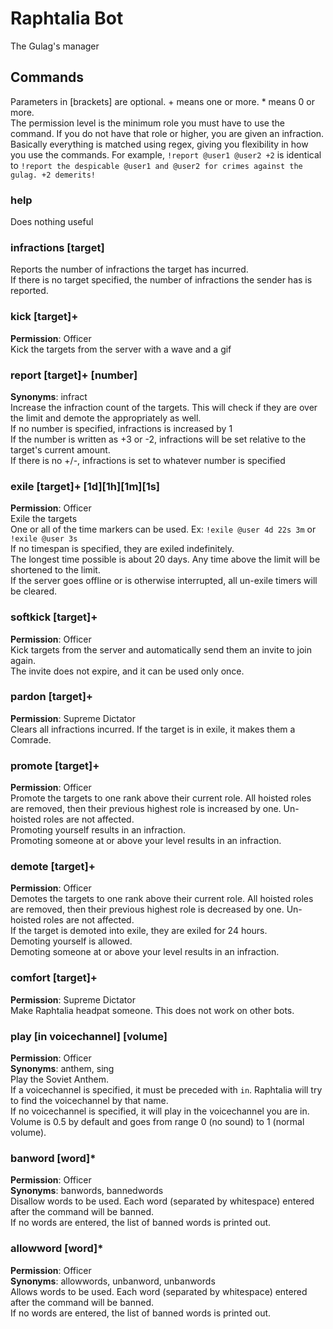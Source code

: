 # Raphtalia Bot
The Gulag's manager

## Commands
Parameters in [brackets] are optional. + means one or more. * means 0 or more.\
The permission level is the minimum role you must have to use the command. If you do not have that role or higher, you are given an infraction.\
Basically everything is matched using regex, giving you flexibility in how you use the commands. For example, `!report @user1 @user2 +2` is identical to `!report the despicable @user1 and @user2 for crimes against the gulag. +2 demerits!`

### help 
Does nothing useful

### infractions [target]
Reports the number of infractions the target has incurred.\
If there is no target specified, the number of infractions the sender has is reported.

### kick [target]+
**Permission**: Officer\
Kick the targets from the server with a wave and a gif

### report [target]+ [number]
**Synonyms**: infract\
Increase the infraction count of the targets. This will check if they are over the limit and demote the appropriately as well.\
If no number is specified, infractions is increased by 1\
If the number is written as +3 or -2, infractions will be set relative to the target's current amount.\
If there is no +/-, infractions is set to whatever number is specified

### exile [target]+ [1d][1h][1m][1s]
**Permission**: Officer\
Exile the targets\
One or all of the time markers can be used. Ex: `!exile @user 4d 22s 3m` or `!exile @user 3s`\
If no timespan is specified, they are exiled indefinitely.\
The longest time possible is about 20 days. Any time above the limit will be shortened to the limit.\
If the server goes offline or is otherwise interrupted, all un-exile timers will be cleared.

### softkick [target]+
**Permission**: Officer\
Kick targets from the server and automatically send them an invite to join again.\
The invite does not expire, and it can be used only once.

### pardon [target]+
**Permission**: Supreme Dictator\
Clears all infractions incurred. If the target is in exile, it makes them a Comrade.

### promote [target]+
**Permission**: Officer\
Promote the targets to one rank above their current role. All hoisted roles are removed, then their previous highest role is increased by one. Un-hoisted roles are not affected.\
Promoting yourself results in an infraction.\
Promoting someone at or above your level results in an infraction.

### demote [target]+
**Permission**: Officer\
Demotes the targets to one rank above their current role. All hoisted roles are removed, then their previous highest role is decreased by one. Un-hoisted roles are not affected.\
If the target is demoted into exile, they are exiled for 24 hours.\
Demoting yourself is allowed.\
Demoting someone at or above your level results in an infraction.

### comfort [target]+
**Permission**: Supreme Dictator\
Make Raphtalia headpat someone. This does not work on other bots.

### play [in voicechannel] [volume]
**Permission**: Officer\
**Synonyms**: anthem, sing\
Play the Soviet Anthem.\
If a voicechannel is specified, it must be preceded with `in`. Raphtalia will try to find the voicechannel by that name.\
If no voicechannel is specified, it will play in the voicechannel you are in.\
Volume is 0.5 by default and goes from range 0 (no sound) to 1 (normal volume).

### banword [word]*
**Permission**: Officer\
**Synonyms**: banwords, bannedwords\
Disallow words to be used. Each word (separated by whitespace) entered after the command will be banned.\
If no words are entered, the list of banned words is printed out.

### allowword [word]*
**Permission**: Officer\
**Synonyms**: allowwords, unbanword, unbanwords\
Allows words to be used. Each word (separated by whitespace) entered after the command will be banned.\
If no words are entered, the list of banned words is printed out.